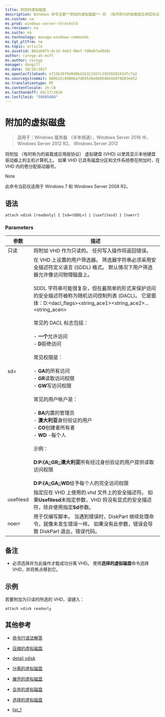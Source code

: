 ```yaml
---
title: 附加的虚拟磁盘
description: Windows 命令主题**附加的虚拟磁盘**-将 （有时称为的装载或应用层协议） 虚拟硬盘 (VHD) 以使其显示本地硬盘驱动器上的主机计算机上。
ms.custom: na
ms.prod: windows-server-threshold
ms.reviewer: na
ms.suite: na
ms.technology: manage-windows-commands
ms.tgt_pltfrm: na
ms.topic: article
ms.assetid: 882ab875-0c14-4eb3-98ef-fd0e8fa40d9c
author: coreyp-at-msft
ms.author: coreyp
manager: dongill
ms.date: 10/16/2017
ms.openlocfilehash: e715b36f8d9d8b416311567c2455920243dfc7a2
ms.sourcegitcommit: 0d0b32c8986ba7db9536e0b8648d4ddf9b03e452
ms.translationtype: MT
ms.contentlocale: zh-CN
ms.lasthandoff: 04/17/2019
ms.locfileid: "59885608"
---
```

# <a name="attach-vdisk"></a>附加的虚拟磁盘

>适用于：Windows 服务器 （半年频道），Windows Server 2016 中，Windows Server 2012 R2、 Windows Server 2012

将附加 （有时称为的装载或应用层协议） 虚拟硬盘 (VHD) 以使其显示本地硬盘驱动器上的主机计算机上。 如果 VHD 已具有磁盘分区和文件系统卷在附加时，在 VHD 内的卷分配驱动器号。
> [!NOTE]
> 此命令当前仅适用于 Windows 7 和 Windows Server 2008 R2。

## <a name="syntax"></a>语法
```
attach vdisk [readonly] { [sd=<SDDL>] | [usefilesd] } [noerr]
```
### <a name="parameters"></a>Parameters
|参数|描述|
|-------|--------|
|只读|将附加 VHD 作为只读的。 任何写入操作将返回错误。|
|sd=<SDDL string>|在 VHD 上设置的用户筛选器。 筛选器字符串必须采用安全描述符定义语言 (SDDL) 格式。 默认情况下用户筛选器允许像访问物理磁盘上。<br /><br />SDDL 字符串可能很复杂，但在最简单的形式来保护访问的安全描述符被称为随机访问控制列表 (DACL)。 它是窗体：D:<dacl_flags><string_ace1><string_ace2>... <string_acen><br /><br />常见的 DACL 标志包括：<br /><br />-   **一个**允许访问<br />-   **D**拒绝访问<br /><br />常见权限是：<br /><br />-   **GA**的所有访问<br />-   **GR**读取访问权限<br />-   **GW**写访问权限<br /><br />常见的用户帐户是：<br /><br />-   **BA**内置的管理员<br />-   **澳大利亚**身份验证的用户<br />-   **CO**创建者所有者<br />-   **WD** -每个人<br /><br />示例：<br /><br />**D:P:(A;;GR;;澳大利亚**所有经过身份验证的用户提供读取访问权限<br /><br />**D:P:(A;;GA;;WD**给予每个人的完全访问权限|
|usefilesd|指定应在 VHD 上使用的.vhd 文件上的安全描述符。 如果**Usefilesd**未指定参数，VHD 将没有显式的安全描述符，除非使用指定**Sd**参数。|
|noerr|用于仅编写脚本。 当遇到错误时，DiskPart 继续处理命令，就像未发生错误一样。 如果没有此参数，错误会导致 DiskPart 退出，错误代码。|
## <a name="remarks"></a>备注
-   必须选择并为此操作才能成功分离 VHD。 使用**选择的虚拟磁盘**命令选择 VHD，并将焦点移到它。
## <a name="BKMK_Examples"></a>示例
若要附加为只读的所选的 VHD，请键入：
```
attach vdisk readonly
```
## <a name="additional-references"></a>其他参考
-   [命令行语法解答](command-line-syntax-key.md)
-   [压缩的虚拟磁盘](compact-vdisk.md)

-   [detail vdisk](detail-vdisk.md)
-   [分离的虚拟磁盘](detach-vdisk.md)
-   [展开的虚拟磁盘](expand-vdisk.md)
-   [合并的虚拟磁盘](merge-vdisk.md)
-   [选择的虚拟磁盘](select-vdisk.md)
-   [list_1](list_1.md)
